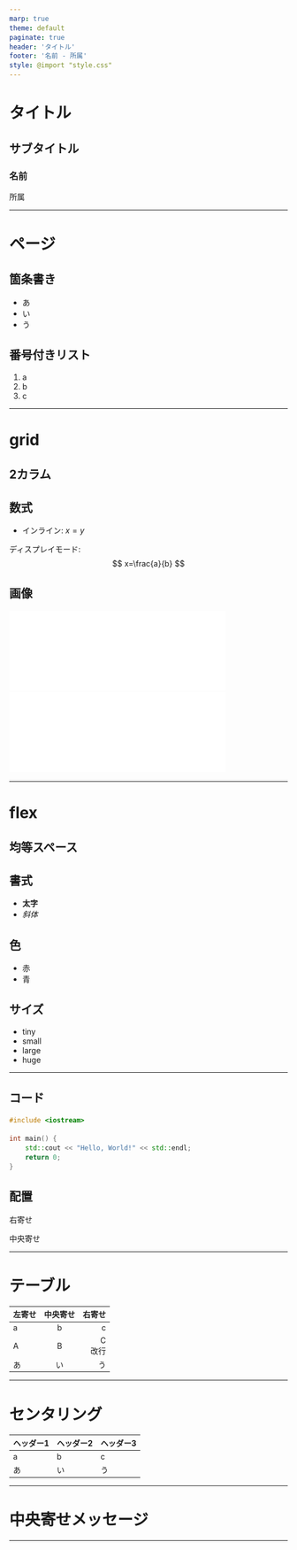```yaml
---
marp: true
theme: default
paginate: true
header: 'タイトル'
footer: '名前 - 所属'
style: @import "style.css"
---
```


<!-- タイトルのみページ番号スキップ -->
<!-- _paginate: skip -->
<!-- 中央寄せ -->
<!-- _class: vertical-center -->
# タイトル
## サブタイトル
### 名前
所属

---

# ページ
## 箇条書き
- あ
- い
- う

## 番号付きリスト
1. a
1. b
1. c

---

# grid
## 2カラム

<div class="grid cols2">
<div>

## 数式
- インライン: $x=y$

ディスプレイモード:
$$
x=\frac{a}{b}
$$
</div>

<div>

## 画像
![](fig/sample.svg)
![height:100](fig/sample.svg)

</div>

</div>

---
# flex
## 均等スペース
<div class="flex horizontal-evenly">

<div>

## 書式
- **太字**
- *斜体*

</div>

<div>

## 色
- <span class="red">赤</span>
- <span class="blue">青</span>

</div>

<div>

## サイズ
- <span class="tiny">tiny</span>
- <span class="small">small</span>
- <span class="large">large</span>
- <span class="huge">huge</span>

</div>

</div>

---

## コード

```c++
#include <iostream>

int main() {
    std::cout << "Hello, World!" << std::endl;
    return 0;
}
```

## 配置
<p class="text-right">右寄せ</p>
<p class="text-center">中央寄せ</p>



---

# テーブル
| 左寄せ | 中央寄せ | 右寄せ |
|---|:---:|---:|
| a | b | c |
| A | B | C<br>改行 |
| あ | い | う |

---

# センタリング

<div class="grid horizontal-center">

| ヘッダー1 | ヘッダー2 | ヘッダー3 |
|---|---|---|
| a | b | c |
| あ | い | う |

</div>

---

<!-- _class: vertical-center -->

# 中央寄せメッセージ

---

